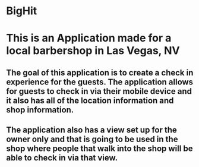 # BigHit

# This is an Application made for a local barbershop in Las Vegas, NV

## The goal of this application is to create a check in experience for the guests. The application allows for guests to check in via their mobile device and it also has all of the location information and shop information.

## The application also has a view set up for the owner only and that is going to be used in the shop where people that walk into the shop will be able to check in via that view. 
